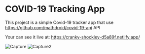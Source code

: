 # COVID-19 Tracking App

This project is a simple Covid-19 tracker app that use 
https://github.com/mathdroid/covid-19-api API

Your can see it live at:
https://cranky-shockley-d5a89f.netlify.app/

![Capture](https://user-images.githubusercontent.com/66852885/110886973-79dbb500-82b7-11eb-9d6a-5482dd62932c.JPG)
![Capture2](https://user-images.githubusercontent.com/66852885/110887032-924bcf80-82b7-11eb-95ac-0d8d01c6a49f.JPG)

